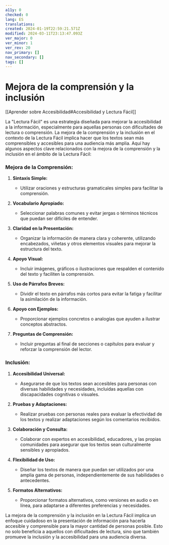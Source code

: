 ```yaml
---
a11y: 0
checked: 0
lang: ES
translations: 
created: 2024-01-19T22:59:21.571Z
modified: 2024-03-11T23:13:47.093Z
ver_major: 0
ver_minor: 1
ver_rev: 20
nav_primary: []
nav_secondary: []
tags: []
---
```

# Mejora de la comprensión y la inclusión

[[Aprender sobre Accesibilidad#Accesibilidad y Lectura Fácil]]

La "Lectura Fácil" es una estrategia diseñada para mejorar la accesibilidad a la información, especialmente para aquellas personas con dificultades de lectura o comprensión. La mejora de la comprensión y la inclusión en el contexto de la Lectura Fácil implica hacer que los textos sean más comprensibles y accesibles para una audiencia más amplia. Aquí hay algunos aspectos clave relacionados con la mejora de la comprensión y la inclusión en el ámbito de la Lectura Fácil:

### Mejora de la Comprensión:

1. **Sintaxis Simple:**
   - Utilizar oraciones y estructuras gramaticales simples para facilitar la comprensión.

2. **Vocabulario Apropiado:**
   - Seleccionar palabras comunes y evitar jergas o términos técnicos que puedan ser difíciles de entender.

3. **Claridad en la Presentación:**
   - Organizar la información de manera clara y coherente, utilizando encabezados, viñetas y otros elementos visuales para mejorar la estructura del texto.

4. **Apoyo Visual:**
   - Incluir imágenes, gráficos o ilustraciones que respalden el contenido del texto y faciliten la comprensión.

5. **Uso de Párrafos Breves:**
   - Dividir el texto en párrafos más cortos para evitar la fatiga y facilitar la asimilación de la información.

6. **Apoyo con Ejemplos:**
   - Proporcionar ejemplos concretos o analogías que ayuden a ilustrar conceptos abstractos.

7. **Preguntas de Comprensión:**
   - Incluir preguntas al final de secciones o capítulos para evaluar y reforzar la comprensión del lector.

### Inclusión:

1. **Accesibilidad Universal:**
   - Asegurarse de que los textos sean accesibles para personas con diversas habilidades y necesidades, incluidas aquellas con discapacidades cognitivas o visuales.

2. **Pruebas y Adaptaciones:**
   - Realizar pruebas con personas reales para evaluar la efectividad de los textos y realizar adaptaciones según los comentarios recibidos.

3. **Colaboración y Consulta:**
   - Colaborar con expertos en accesibilidad, educadores, y las propias comunidades para asegurar que los textos sean culturalmente sensibles y apropiados.

4. **Flexibilidad de Uso:**
   - Diseñar los textos de manera que puedan ser utilizados por una amplia gama de personas, independientemente de sus habilidades o antecedentes.

5. **Formatos Alternativos:**
   - Proporcionar formatos alternativos, como versiones en audio o en línea, para adaptarse a diferentes preferencias y necesidades.

La mejora de la comprensión y la inclusión en la Lectura Fácil implica un enfoque cuidadoso en la presentación de información para hacerla accesible y comprensible para la mayor cantidad de personas posible. Esto no solo beneficia a aquellos con dificultades de lectura, sino que también promueve la inclusión y la accesibilidad para una audiencia diversa.